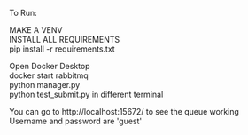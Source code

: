 To Run:

MAKE A VENV<br>
INSTALL ALL REQUIREMENTS<br>
pip install -r requirements.txt<br>

Open Docker Desktop<br>
docker start rabbitmq<br>
python manager.py<br>
python test_submit.py in different terminal<br>

You can go to http://localhost:15672/ to see the queue working<br>
Username and password are 'guest'